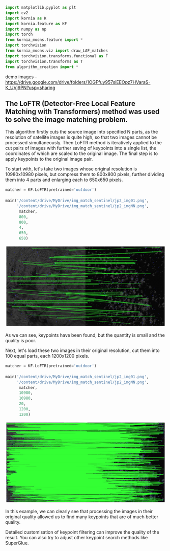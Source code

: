 

```python
import matplotlib.pyplot as plt
import cv2
import kornia as K
import kornia.feature as KF
import numpy as np
import torch
from kornia_moons.feature import *
import torchvision
from kornia_moons.viz import draw_LAF_matches
import torchvision.transforms.functional as F
import torchvision.transforms as T
from algorithm_creation import *
```

demo images - https://drive.google.com/drive/folders/1OGFfuy957siEEOpz7HVaraS-K_UVj9PN?usp=sharing


## The LoFTR (Detector-Free Local Feature Matching with Transformers) method was used to solve the image matching problem.
This algorithm firstly cuts the source image into specified N parts, as the resolution of satellite images is quite high, so that two images cannot be processed simultaneously. Then LoFTR method is iteratively applied to the cut pairs of images with further saving of keypoints into a single list, the coordinates of which are scaled to the original image. The final step is to apply keypoints to the original image pair.

To start with, let's take two images whose original resolution is 10980x10980 pixels, but compress them to 800x800 pixels, further dividing them into 4 parts and enlarging each to 650x650 pixels.


```python
matcher = KF.LoFTR(pretrained='outdoor')

main('/content/drive/MyDrive/img_match_sentinel/jp2_img01.png',
     '/content/drive/MyDrive/img_match_sentinel/jp2_imgNN.png',
      matcher,
      800,
      800,
      4,
      650,
      650)
```


![png](output_4_0.png)


As we can see, keypoints have been found, but the quantity is small and the quality is poor.

Next, let's load these two images in their original resolution, cut them into 100 equal parts, each 1200x1200 pixels.


```python
matcher = KF.LoFTR(pretrained='outdoor')

main('/content/drive/MyDrive/img_match_sentinel/jp2_img01.png',
     '/content/drive/MyDrive/img_match_sentinel/jp2_imgNN.png',
      matcher,
      10980,
      10980,
      20,
      1200,
      1200)
```


![png](output_7_0.png)


In this example, we can clearly see that processing the images in their original quality allowed us to find many keypoints that are of much better quality.

Detailed customisation of keypoint filtering can improve the quality of the result. You can also try to adjust other keypoint search methods like SuperGlue.
